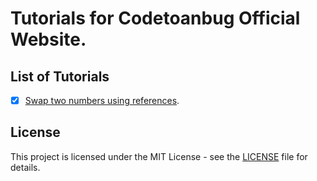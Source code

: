 # Tutorials for Codetoanbug Official Website.
## List of Tutorials
- [x] [Swap two numbers using references](/01-Swap/).

## License
This project is licensed under the MIT License - see the [LICENSE](LICENSE) file for details.

